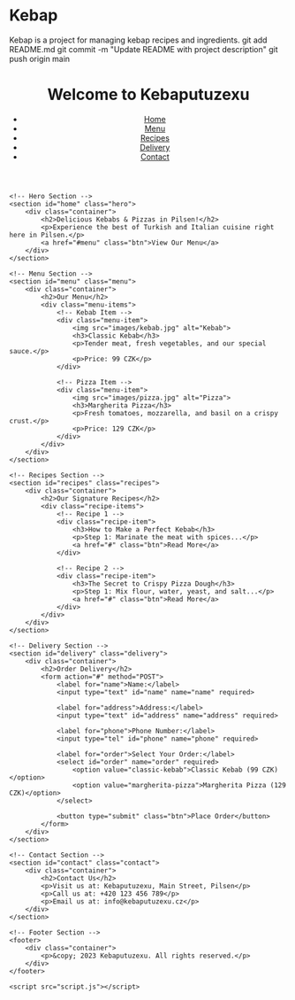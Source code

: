 # Kebap
Kebap is a project for managing kebap recipes and ingredients.
git add README.md
git commit -m "Update README with project description"
git push origin main
<!DOCTYPE html>
<html lang="en">
<head>
    <meta charset="UTF-8">
    <meta name="viewport" content="width=device-width, initial-scale=1.0">
    <title>Kebaputuzexu - Kebab & Pizza Shop</title>
    <link rel="stylesheet" href="styles.css">
</head>
<body>
    <!-- Header Section -->
    <header>
        <div class="container">
            <h1>Welcome to Kebaputuzexu</h1>
            <nav>
                <ul>
                    <li><a href="#home">Home</a></li>
                    <li><a href="#menu">Menu</a></li>
                    <li><a href="#recipes">Recipes</a></li>
                    <li><a href="#delivery">Delivery</a></li>
                    <li><a href="#contact">Contact</a></li>
                </ul>
            </nav>
        </div>
    </header>

    <!-- Hero Section -->
    <section id="home" class="hero">
        <div class="container">
            <h2>Delicious Kebabs & Pizzas in Pilsen!</h2>
            <p>Experience the best of Turkish and Italian cuisine right here in Pilsen.</p>
            <a href="#menu" class="btn">View Our Menu</a>
        </div>
    </section>

    <!-- Menu Section -->
    <section id="menu" class="menu">
        <div class="container">
            <h2>Our Menu</h2>
            <div class="menu-items">
                <!-- Kebab Item -->
                <div class="menu-item">
                    <img src="images/kebab.jpg" alt="Kebab">
                    <h3>Classic Kebab</h3>
                    <p>Tender meat, fresh vegetables, and our special sauce.</p>
                    <p>Price: 99 CZK</p>
                </div>

                <!-- Pizza Item -->
                <div class="menu-item">
                    <img src="images/pizza.jpg" alt="Pizza">
                    <h3>Margherita Pizza</h3>
                    <p>Fresh tomatoes, mozzarella, and basil on a crispy crust.</p>
                    <p>Price: 129 CZK</p>
                </div>
            </div>
        </div>
    </section>

    <!-- Recipes Section -->
    <section id="recipes" class="recipes">
        <div class="container">
            <h2>Our Signature Recipes</h2>
            <div class="recipe-items">
                <!-- Recipe 1 -->
                <div class="recipe-item">
                    <h3>How to Make a Perfect Kebab</h3>
                    <p>Step 1: Marinate the meat with spices...</p>
                    <a href="#" class="btn">Read More</a>
                </div>

                <!-- Recipe 2 -->
                <div class="recipe-item">
                    <h3>The Secret to Crispy Pizza Dough</h3>
                    <p>Step 1: Mix flour, water, yeast, and salt...</p>
                    <a href="#" class="btn">Read More</a>
                </div>
            </div>
        </div>
    </section>

    <!-- Delivery Section -->
    <section id="delivery" class="delivery">
        <div class="container">
            <h2>Order Delivery</h2>
            <form action="#" method="POST">
                <label for="name">Name:</label>
                <input type="text" id="name" name="name" required>

                <label for="address">Address:</label>
                <input type="text" id="address" name="address" required>

                <label for="phone">Phone Number:</label>
                <input type="tel" id="phone" name="phone" required>

                <label for="order">Select Your Order:</label>
                <select id="order" name="order" required>
                    <option value="classic-kebab">Classic Kebab (99 CZK)</option>
                    <option value="margherita-pizza">Margherita Pizza (129 CZK)</option>
                </select>

                <button type="submit" class="btn">Place Order</button>
            </form>
        </div>
    </section>

    <!-- Contact Section -->
    <section id="contact" class="contact">
        <div class="container">
            <h2>Contact Us</h2>
            <p>Visit us at: Kebaputuzexu, Main Street, Pilsen</p>
            <p>Call us at: +420 123 456 789</p>
            <p>Email us at: info@kebaputuzexu.cz</p>
        </div>
    </section>

    <!-- Footer Section -->
    <footer>
        <div class="container">
            <p>&copy; 2023 Kebaputuzexu. All rights reserved.</p>
        </div>
    </footer>

    <script src="script.js"></script>
</body>
</html>
